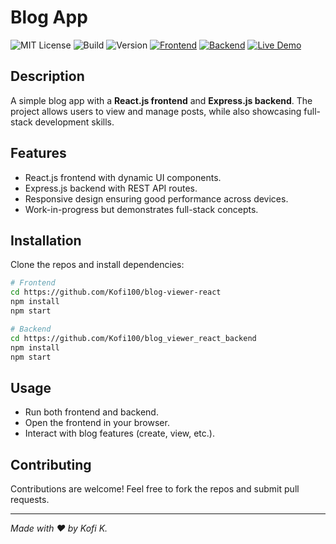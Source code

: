 # Blog App

![MIT License](https://img.shields.io/badge/license-MIT-green)
![Build](https://img.shields.io/badge/build-passing-brightgreen)
![Version](https://img.shields.io/badge/version-1.0.0-blue)
[![Frontend](https://img.shields.io/badge/Frontend-Repo-orange)](https://github.com/Kofi100/blog-viewer-react)
[![Backend](https://img.shields.io/badge/Backend-Repo-yellow)](https://github.com/Kofi100/blog_viewer_react_backend)
[![Live Demo](https://img.shields.io/badge/Demo-Live-success)](https://your-live-demo-link)

## Description

A simple blog app with a **React.js frontend** and **Express.js backend**. The project allows users to view and manage posts, while also showcasing full-stack development skills.

## Features

- React.js frontend with dynamic UI components.
- Express.js backend with REST API routes.
- Responsive design ensuring good performance across devices.
- Work-in-progress but demonstrates full-stack concepts.

## Installation

Clone the repos and install dependencies:

```bash
# Frontend
cd https://github.com/Kofi100/blog-viewer-react
npm install
npm start

# Backend
cd https://github.com/Kofi100/blog_viewer_react_backend
npm install
npm start
```

## Usage

- Run both frontend and backend.
- Open the frontend in your browser.
- Interact with blog features (create, view, etc.).

## Contributing

Contributions are welcome! Feel free to fork the repos and submit pull requests.

---

_Made with ❤️ by Kofi K._
